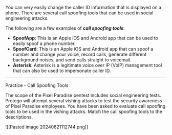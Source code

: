 You can very easily change the caller ID information that is displayed on a phone. There are several call spoofing tools that can be used in social engineering attacks.

The following are a few examples of **_call spoofing tools_**:

- **SpoofApp**: This is an Apple iOS and Android app that can be used to easily spoof a phone number.
- **SpoofCard**: This is an Apple iOS and Android app that can spoof a number and change your voice, record calls, generate different background noises, and send calls straight to voicemail.
- **Asterisk**: Asterisk is a legitimate voice over IP (VoIP) management tool that can also be used to impersonate caller ID.

---

Practice - Call Spoofing Tools

The scope of the Pixel Paradise pentest includes social engineering tests. Protego will attempt several vishing attacks to test the security awareness of Pixel Paradise employees. You have been asked to evaluate call spoofing tools to be used in the vishing attacks. Match the call spoofing tools to the descriptions.

![[Pasted image 20240621112744.png]]

